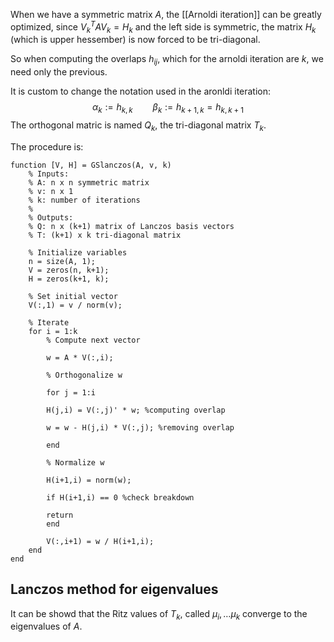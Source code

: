 When we have a symmetric matrix $A$, the [[Arnoldi iteration]] can be greatly optimized, since $V_k^TAV_k = H_k$ and the left side is symmetric, the matrix $H_k$ (which is upper hessember) is now forced to be tri-diagonal.

So when computing the overlaps $h_{ij}$, which for the arnoldi iteration are $k$, we need only the previous.

It is custom to change the notation used in the aronldi iteration:
$$
\alpha_k := h_{k,k} \qquad \beta_k := h_{k+1,k} = h_{k,k+1}
$$
The orthogonal matric is named $Q_k$, the tri-diagonal matrix $T_k$.

The procedure is:
```
function [V, H] = GSlanczos(A, v, k)
	% Inputs:
	% A: n x n symmetric matrix
	% v: n x 1
	% k: number of iterations
	%
	% Outputs:
	% Q: n x (k+1) matrix of Lanczos basis vectors
	% T: (k+1) x k tri-diagonal matrix 
	
	% Initialize variables
	n = size(A, 1);
	V = zeros(n, k+1);
	H = zeros(k+1, k);
	
	% Set initial vector
	V(:,1) = v / norm(v);
	
	% Iterate
	for i = 1:k
		% Compute next vector
		
		w = A * V(:,i);
		
		% Orthogonalize w
		
		for j = 1:i
		
		H(j,i) = V(:,j)' * w; %computing overlap
		
		w = w - H(j,i) * V(:,j); %removing overlap
		
		end
		
		% Normalize w
		
		H(i+1,i) = norm(w);
		
		if H(i+1,i) == 0 %check breakdown
		
		return
		end
		
		V(:,i+1) = w / H(i+1,i);
	end
end
```


## Lanczos method for eigenvalues

It can be showd that the Ritz values of $T_k$, called $\mu_i,\dots\mu_k$ converge to the eigenvalues of $A$.

